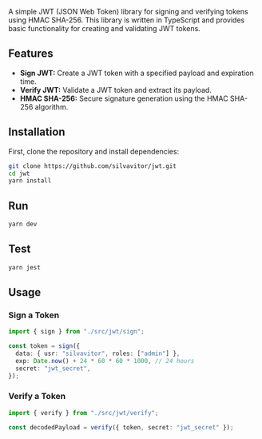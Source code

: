 A simple JWT (JSON Web Token) library for signing and verifying tokens using HMAC SHA-256. This library is written in TypeScript and provides basic functionality for creating and validating JWT tokens.

## Features

- **Sign JWT:** Create a JWT token with a specified payload and expiration time.
- **Verify JWT:** Validate a JWT token and extract its payload.
- **HMAC SHA-256:** Secure signature generation using the HMAC SHA-256 algorithm.

## Installation

First, clone the repository and install dependencies:

```bash
git clone https://github.com/silvavitor/jwt.git
cd jwt
yarn install
```

## Run

```bash
yarn dev
```

## Test

```bash
yarn jest
```

## Usage

### Sign a Token

```typescript
import { sign } from "./src/jwt/sign";

const token = sign({
  data: { usr: "silvavitor", roles: ["admin"] },
  exp: Date.now() + 24 * 60 * 60 * 1000, // 24 hours
  secret: "jwt_secret",
});
```

### Verify a Token

```typescript
import { verify } from "./src/jwt/verify";

const decodedPayload = verify({ token, secret: "jwt_secret" });
```
